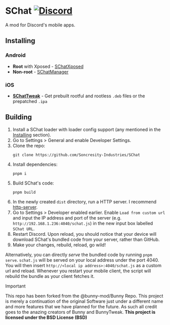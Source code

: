 # SChat [![Discord](https://img.shields.io/discord/1196075698301968455?style=social&logo=discord&label=Soncresity-Industries)](https://discord.gg/uqbQvAHHve)
A mod for Discord's mobile apps.

## Installing

### Android

- **Root** with Xposed - [SChatXposed](https://github.com/Soncresity-Industries/SChat-Xposed/releases/latest)
- **Non-root** - [SChatManager](https://github.com/Soncresity-Industries/SChat-Manager/releases/latest)

### iOS
- [**SChatTweak**](https://github.com/Soncresity-Industries/SChat-Tweak) - Get prebuilt rootful and rootless `.deb` files or the prepatched `.ipa `

## Building
1. Install a SChat loader with loader config support (any mentioned in the [Installing](#installing) section).
1. Go to Settings > General and enable Developer Settings.
1. Clone the repo:
    ```
    git clone https://github.com/Soncresity-Industries/SChat
    ```
1. Install dependencies:
    ```
    pnpm i
    ```
1. Build SChat's code:
    ```
    pnpm build
    ```
1. In the newly created `dist` directory, run a HTTP server. I recommend [http-server](https://www.npmjs.com/package/http-server).
1. Go to Settings > Developer enabled earlier. Enable `Load from custom url` and input the IP address and port of the server (e.g. `http://192.168.1.236:4040/schat.js`) in the new input box labelled `SChat URL`.
1. Restart Discord. Upon reload, you should notice that your device will download SChat's bundled code from your server, rather than GitHub.
1. Make your changes, rebuild, reload, go wild!

Alternatively, you can directly *serve* the bundled code by running `pnpm serve`. `schat.js` will be served on your local address under the port 4040. You will then insert `http://<local ip address>:4040/schat.js` as a custom url and reload. Whenever you restart your mobile client, the script will rebuild the bundle as your client fetches it.

> [!IMPORTANT]
> This repo has been forked from the @bunny-mod/Bunny Repo.
> This project is merely a continuation of the original Software just under a different name and more features that we have planned for the future.
> As such all credit goes to the anazing creators of Bunny and BunnyTweak.
> **This project is licensed under the BSD License (BSD)**